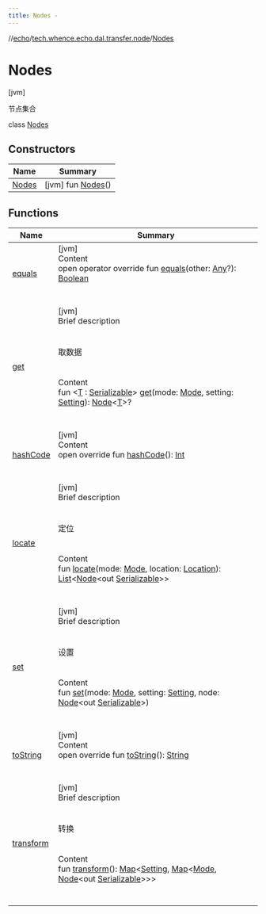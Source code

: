 ```yaml
---
title: Nodes -
---
```

//[echo](../../index.md)/[tech.whence.echo.dal.transfer.node](../index.md)/[Nodes](index.md)



# Nodes  
 [jvm] 

节点集合

class [Nodes](index.md)   


## Constructors  
  
|  Name|  Summary| 
|---|---|
| [Nodes](-nodes.md)|  [jvm] fun [Nodes](-nodes.md)()   <br>


## Functions  
  
|  Name|  Summary| 
|---|---|
| [equals](../../tech.whence.echo.webclient.response.exception/-response-unrecognized-exception/index.md#kotlin/Any/equals/#kotlin.Any?/PointingToDeclaration/)| [jvm]  <br>Content  <br>open operator override fun [equals](../../tech.whence.echo.webclient.response.exception/-response-unrecognized-exception/index.md#kotlin/Any/equals/#kotlin.Any?/PointingToDeclaration/)(other: [Any](https://kotlinlang.org/api/latest/jvm/stdlib/kotlin/-any/index.html)?): [Boolean](https://kotlinlang.org/api/latest/jvm/stdlib/kotlin/-boolean/index.html)  <br><br><br>
| [get](get.md)| [jvm]  <br>Brief description  <br><br><br>取数据<br><br>  <br>Content  <br>fun <[T](get.md) : [Serializable](https://docs.oracle.com/javase/8/docs/api/java/io/Serializable.html)> [get](get.md)(mode: [Mode](../../tech.whence.echo.dal.transfer/-mode/index.md), setting: [Setting](../../tech.whence.echo.dal.transfer.project/-setting/index.md)): [Node](../-node/index.md)<[T](get.md)>?  <br><br><br>
| [hashCode](../../tech.whence.echo.webclient.response.exception/-response-unrecognized-exception/index.md#kotlin/Any/hashCode/#/PointingToDeclaration/)| [jvm]  <br>Content  <br>open override fun [hashCode](../../tech.whence.echo.webclient.response.exception/-response-unrecognized-exception/index.md#kotlin/Any/hashCode/#/PointingToDeclaration/)(): [Int](https://kotlinlang.org/api/latest/jvm/stdlib/kotlin/-int/index.html)  <br><br><br>
| [locate](locate.md)| [jvm]  <br>Brief description  <br><br><br>定位<br><br>  <br>Content  <br>fun [locate](locate.md)(mode: [Mode](../../tech.whence.echo.dal.transfer/-mode/index.md), location: [Location](../-location/index.md)): [List](https://kotlinlang.org/api/latest/jvm/stdlib/kotlin.collections/-list/index.html)<[Node](../-node/index.md)<out [Serializable](https://docs.oracle.com/javase/8/docs/api/java/io/Serializable.html)>>  <br><br><br>
| [set](set.md)| [jvm]  <br>Brief description  <br><br><br>设置<br><br>  <br>Content  <br>fun [set](set.md)(mode: [Mode](../../tech.whence.echo.dal.transfer/-mode/index.md), setting: [Setting](../../tech.whence.echo.dal.transfer.project/-setting/index.md), node: [Node](../-node/index.md)<out [Serializable](https://docs.oracle.com/javase/8/docs/api/java/io/Serializable.html)>)  <br><br><br>
| [toString](../../tech.whence.echo.webclient.response.exception/-response-unrecognized-exception/index.md#kotlin/Any/toString/#/PointingToDeclaration/)| [jvm]  <br>Content  <br>open override fun [toString](../../tech.whence.echo.webclient.response.exception/-response-unrecognized-exception/index.md#kotlin/Any/toString/#/PointingToDeclaration/)(): [String](https://kotlinlang.org/api/latest/jvm/stdlib/kotlin/-string/index.html)  <br><br><br>
| [transform](transform.md)| [jvm]  <br>Brief description  <br><br><br>转换<br><br>  <br>Content  <br>fun [transform](transform.md)(): [Map](https://kotlinlang.org/api/latest/jvm/stdlib/kotlin.collections/-map/index.html)<[Setting](../../tech.whence.echo.dal.transfer.project/-setting/index.md), [Map](https://kotlinlang.org/api/latest/jvm/stdlib/kotlin.collections/-map/index.html)<[Mode](../../tech.whence.echo.dal.transfer/-mode/index.md), [Node](../-node/index.md)<out [Serializable](https://docs.oracle.com/javase/8/docs/api/java/io/Serializable.html)>>>  <br><br><br>

